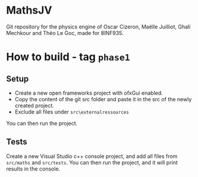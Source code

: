 # MathsJV

Git repository for the physics engine of Oscar Cizeron, Maëlle Juilliot, Ghali Mechkour and Théo Le Goc, made for 8INF935.

# How to build - tag `phase1`

## Setup
- Create a new open frameworks project with ofxGui enabled.
- Copy the content of the git src folder and paste it in the src of the newly created project.
- Exclude all files under `src\externalressources`

You can then run the project.

## Tests

Create a new Visual Studio c++ console project, and add all files from `src/maths` and `src/tests`. You can then run the project, and it will print results in the console.